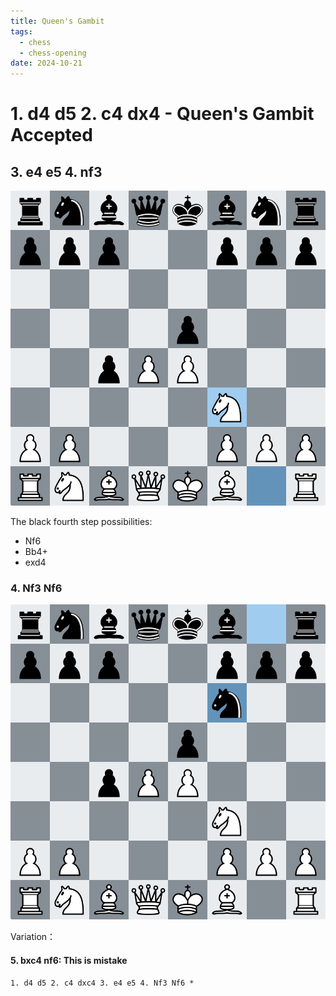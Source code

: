 ```yaml
---
title: Queen's Gambit
tags:
  - chess
  - chess-opening
date: 2024-10-21
---
```

# 1. d4 d5 2. c4 dx4 - Queen's Gambit Accepted

## 3. e4 e5 4. nf3

![](hobbies/game/chess/opening/attachments/1%201.png)

 The black fourth step possibilities:

* Nf6
* Bb4+
* exd4

### 4. Nf3 Nf6

![](hobbies/game/chess/opening/attachments/2.png)

Variation：

#### 5. bxc4 nf6: **This is mistake**

```chess
1. d4 d5 2. c4 dxc4 3. e4 e5 4. Nf3 Nf6 *
```
